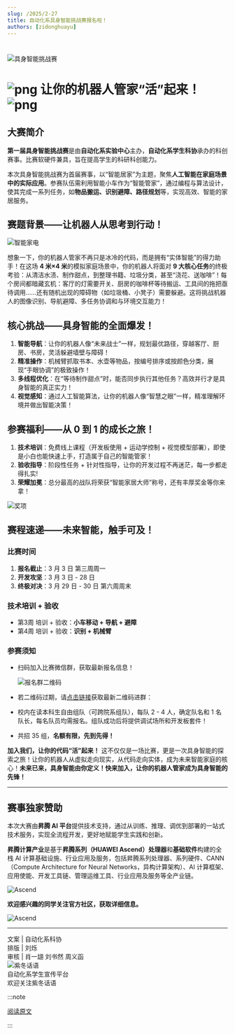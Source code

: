 ```yaml
---
slug: /2025/2-27
title: 自动化系具身智能挑战赛报名啦！
authors: [zidonghuayu]
---
```


#

![具身智能挑战赛](img/1.png)

# ![png](img/2.png) 让你的机器人管家“活”起来！![png](img/2.png)

## 大赛简介

**第一届具身智能挑战赛**是由**自动化系实验中心**主办，**自动化系学生科协**承办的科创赛事。比赛软硬件兼具，旨在提高学生的科研科创能力。

本次具身智能挑战赛为首届赛事，以“智能居家”为主题，聚焦**人工智能在家庭场景中的实际应用**。参赛队伍需利用智能小车作为“智能管家”，通过编程与算法设计，使其完成一系列任务，如**物品搬运、识别避障、路径规划**等，实现高效、智能的家居服务。

<!-- truncate -->

## 赛题背景——让机器人从思考到行动！

![智能家电](img/3.jpeg)

想象一下，你的机器人管家不再只是冰冷的代码，而是拥有“实体智能”的得力助手！在这场 **4 米×4 米**的模拟家庭场景中，你的机器人将面对 **9 大核心任务**的终极考验：从清洁水渍、制作甜点，到整理书籍、垃圾分类，甚至“浇花、送咖啡”！每个房间都暗藏玄机：客厅的灯需要开关、厨房的咖啡杯等待搬运、工具间的拖把亟待调用……还有随机出现的障碍物（如垃圾桶、小凳子）需要躲避。这将挑战机器人的图像识别、导航避障、多任务协调和与环境交互能力！

## 核心挑战——具身智能的全面爆发！

1. **智能导航**：让你的机器人像“未来战士”一样，规划最优路径，穿越客厅、厨房、书房，灵活躲避墙壁与障碍！
2. **精准操作**：机械臂抓取书本、水壶等物品，按编号排序或按颜色分类，展现“手眼协调”的极致操作！
3. **多线程优化**：在“等待制作甜点”时，能否同步执行其他任务？高效并行才是具身智能的真正实力！
4. **视觉感知**：通过人工智能算法，让你的机器人像“智慧之眼”一样，精准理解环境并做出智能决策！

## 参赛福利——从 0 到 1 的成长之旅！

1. **技术培训**：免费线上课程（开发板使用 + 运动学控制 + 视觉模型部署），即使是小白也能快速上手，打造属于自己的智能管家！
2. **验收指导**：阶段性任务 + 针对性指导，让你的开发过程不再迷茫，每一步都走得扎实!
3. **荣耀加冕**：总分最高的战队将荣获“智能家居大师”称号，还有丰厚奖金等你来拿！

![奖项](img/4.png)

## 赛程速递——未来智能，触手可及！

### 比赛时间

1. **报名截止**：3 月 3 日 第三周周一
2. **开发攻坚**：3 月 3 日 - 28 日
3. **终极对决**：3 月 29 日 - 30 日 第六周周末

### 技术培训 + 验收

- 第3周 培训 + 验收：**小车移动 + 导航 + 避障**
- 第4周 培训 + 验收：**识别 + 机械臂**

### 参赛须知

- 扫码加入比赛微信群，获取最新报名信息！

    ![报名群二维码](img/5.png)

- 若二维码过期，请[点击链接](https://cloud.tsinghua.edu.cn/d/4abf010edfd947fbb140/)获取最新二维码进群：

- 校内在读本科生自由组队（可跨院系组队），每队 2 - 4 人，确定队名和 1 名队长，每名队员均需报名。组队成功后将提供调试场所和开发板套件！

- 共招 35 组，**名额有限，先到先得！**

**加入我们，让你的代码“活”起来！** 这不仅仅是一场比赛，更是一次具身智能的探索之旅！让你的机器人从虚拟走向现实，从代码走向实体，成为未来智能家庭的核心！**未来已来，具身智能由你定义！快来加入，让你的机器人管家成为具身智能的先锋！**

---

## 赛事独家赞助

本次大赛由**昇腾 AI 平台**提供技术支持，通过从训练、推理、调优到部署的一站式技术服务，实现全流程开发，更好地赋能学生实践和创新。

**昇腾计算产业**是基于**昇腾系列（HUAWEI Ascend）处理器**和**基础软件**构建的全栈 AI 计算基础设施、行业应用及服务，包括昇腾系列处理器、系列硬件、CANN（Compute Architecture for Neural Networks，异构计算架构）、AI 计算框架、应用使能、开发工具链、管理运维工具、行业应用及服务等全产业链。

![Ascend](img/6.png)

**欢迎感兴趣的同学关注官方社区，获取详细信息。**

![Ascend](img/7.png)

---

文案 | 自动化系科协  
排版 | 刘烁  
审核 | 肖一翃 刘书然 周义函  
![紫冬话语](../../../static/img/zidonghuayuQRCode.png)  
自动化系学生宣传平台  
欢迎关注紫冬话语

:::note

[阅读原文](https://mp.weixin.qq.com/s/XS3RWjzcMLvoIkkhs8r35Q)

:::

